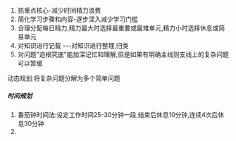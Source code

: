1. 抓重点核心-减少时间精力浪费
2. 简化学习步骤和内容-逐步深入减少学习门槛
3. 合理分配每日精力,精力最大时选择最重要或最难单元,精力小时选择休息或简易单元
4. 对知识进行记载   ---对知识进行整理,归类
5. 对问题"追根究底"能加深记忆和理解,但是如果有明确主线则支线上的复杂问题可以暂缓
> 
动态规划:将复杂问题分解为多个简单问题


##### 时间规划
1. 番茄钟时间法:设定工作时间25-30分钟一段,结束后休息10分钟,连续4次后休息30分钟
2. 





